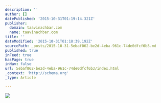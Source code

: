 ```yaml
---
description: ''
author: []
datePublished: '2015-10-31T01:19:14.321Z'
publisher:
  domain: taavinachbar.com
  name: taavinachbar.com
title: ''
dateModified: '2015-10-31T01:18:39.192Z'
sourcePath: _posts/2015-10-31-5ebaf062-be2d-4eba-961c-74de0dfcf6b3.md
published: true
inFeed: true
hasPage: true
inNav: false
url: 5ebaf062-be2d-4eba-961c-74de0dfcf6b3/index.html
_context: 'http://schema.org'
_type: Article

---
```

![](http://taavinachbar.com/images/Jan2015.jpg)